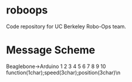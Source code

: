 roboops
=======

Code repository for UC Berkeley Robo-Ops team.

Message Scheme
==============
Beaglebone->Arduino
      1        2  3  4  5   6   7  8  9     10
function(1char);speed(3char);position(3char)\n

